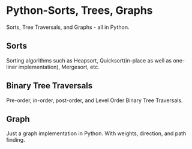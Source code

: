 # Python-Sorts, Trees, Graphs
Sorts, Tree Traversals, and Graphs - all in Python. 
## Sorts
Sorting algorithms such as Heapsort, Quicksort(in-place as well as one-liner implementation), Mergesort, etc. 
## Binary Tree Traversals
Pre-order, in-order, post-order, and Level Order Binary Tree Traversals. 

## Graph
Just a graph implementation in Python. With weights, direction, and path finding.
